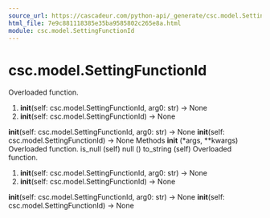```yaml
---
source_url: https://cascadeur.com/python-api/_generate/csc.model.SettingFunctionId.html
html_file: 7e9c881118385e35ba9585802c265e8a.html
module: csc.model.SettingFunctionId
---
```


# csc.model.SettingFunctionId 

Overloaded function.
1. __init__(self: csc.model.SettingFunctionId, arg0: str) -> None
2. __init__(self: csc.model.SettingFunctionId) -> None

__init__(self: csc.model.SettingFunctionId, arg0: str) -> None __init__(self: csc.model.SettingFunctionId) -> None Methods __init__ (*args, **kwargs) Overloaded function. is_null (self) null () to_string (self) Overloaded function.
1. __init__(self: csc.model.SettingFunctionId, arg0: str) -> None
2. __init__(self: csc.model.SettingFunctionId) -> None

__init__(self: csc.model.SettingFunctionId, arg0: str) -> None __init__(self: csc.model.SettingFunctionId) -> None